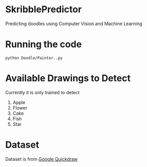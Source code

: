 # SkribblePredictor
Predicting doodles using Computer Vision and Machine Learning

# Running the code
```
python Doodle/Painter..py
```
# Available Drawings to Detect
Currently it is only trained to detect
1. Apple
2. Flower
3. Cake
4. Fish
5. Star

# Dataset
Dataset is from [Google Quickdraw](https://quickdraw.withgoogle.com/data)
